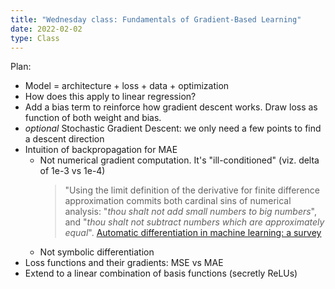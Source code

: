 ```yaml
---
title: "Wednesday class: Fundamentals of Gradient-Based Learning"
date: 2022-02-02
type: Class
---
```


Plan:

- Model = architecture + loss + data + optimization
- How does this apply to linear regression?
- Add a bias term to reinforce how gradient descent works. Draw loss as function of both weight and bias.
- *optional* Stochastic Gradient Descent: we only need a few points to find a descent direction
- Intuition of backpropagation for MAE
  - Not numerical gradient computation. It's "ill-conditioned" (viz. delta of 1e-3 vs 1e-4)
    > "Using the limit definition of the derivative for finite difference approximation commits both cardinal sins of numerical analysis:
      "*thou shalt not add small numbers to big numbers*", and "*thou shalt not subtract numbers which are approximately equal*". [Automatic differentiation in machine learning: a survey](https://arxiv.org/abs/1502.05767)
  - Not symbolic differentiation
- Loss functions and their gradients: MSE vs MAE
- Extend to a linear combination of basis functions (secretly ReLUs)
